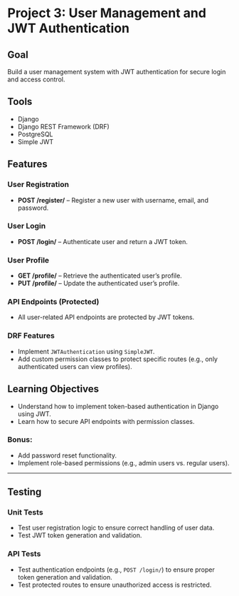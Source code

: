 # Project 3: User Management and JWT Authentication

## Goal
Build a user management system with JWT authentication for secure login and access control.

## Tools
- Django
- Django REST Framework (DRF)
- PostgreSQL
- Simple JWT

## Features

### User Registration
- **POST /register/** – Register a new user with username, email, and password.

### User Login
- **POST /login/** – Authenticate user and return a JWT token.

### User Profile
- **GET /profile/** – Retrieve the authenticated user’s profile.
- **PUT /profile/** – Update the authenticated user’s profile.

### API Endpoints (Protected)
- All user-related API endpoints are protected by JWT tokens.

### DRF Features
- Implement `JWTAuthentication` using `SimpleJWT`.
- Add custom permission classes to protect specific routes (e.g., only authenticated users can view profiles).

## Learning Objectives
- Understand how to implement token-based authentication in Django using JWT.
- Learn how to secure API endpoints with permission classes.

### Bonus:
- Add password reset functionality.
- Implement role-based permissions (e.g., admin users vs. regular users).

---

## Testing

### Unit Tests
- Test user registration logic to ensure correct handling of user data.
- Test JWT token generation and validation.

### API Tests
- Test authentication endpoints (e.g., `POST /login/`) to ensure proper token generation and validation.
- Test protected routes to ensure unauthorized access is restricted.
